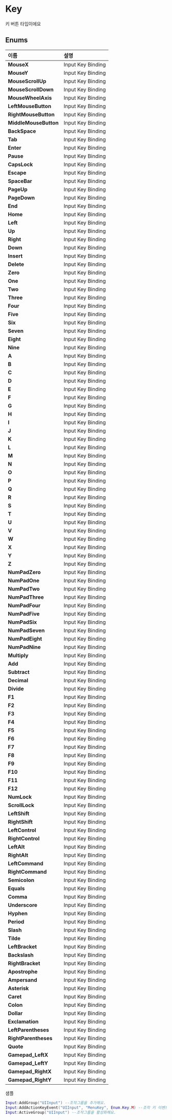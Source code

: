# Key

키 버튼 타입이에요   


## **Enums**

| **이름** | **설명** |
| :--- | :--- |
| **MouseX** | Input Key Binding |
| **MouseY** | Input Key Binding |
| **MouseScrollUp** | Input Key Binding |
| **MouseScrollDown** | Input Key Binding |
| **MouseWheelAxis** | Input Key Binding |
| **LeftMouseButton** | Input Key Binding |
| **RightMouseButton** | Input Key Binding |
| **MiddleMouseButton** | Input Key Binding |
| **BackSpace** | Input Key Binding |
| **Tab** | Input Key Binding |
| **Enter** | Input Key Binding |
| **Pause** | Input Key Binding |
| **CapsLock** | Input Key Binding |
| **Escape** | Input Key Binding |
| **SpaceBar** | Input Key Binding |
| **PageUp** | Input Key Binding |
| **PageDown** | Input Key Binding |
| **End** | Input Key Binding |
| **Home** | Input Key Binding |
| **Left** | Input Key Binding |
| **Up** | Input Key Binding |
| **Right** | Input Key Binding |
| **Down** | Input Key Binding |
| **Insert** | Input Key Binding |
| **Delete** | Input Key Binding |
| **Zero** | Input Key Binding |
| **One** | Input Key Binding |
| **Two** | Input Key Binding |
| **Three** | Input Key Binding |
| **Four** | Input Key Binding |
| **Five** | Input Key Binding |
| **Six** | Input Key Binding |
| **Seven** | Input Key Binding |
| **Eight** | Input Key Binding |
| **Nine** | Input Key Binding |
| **A** | Input Key Binding |
| **B** | Input Key Binding |
| **C** | Input Key Binding |
| **D** | Input Key Binding |
| **E** | Input Key Binding |
| **F** | Input Key Binding |
| **G** | Input Key Binding |
| **H** | Input Key Binding |
| **I** | Input Key Binding |
| **J** | Input Key Binding |
| **K** | Input Key Binding |
| **L** | Input Key Binding |
| **M** | Input Key Binding |
| **N** | Input Key Binding |
| **O** | Input Key Binding |
| **P** | Input Key Binding |
| **Q** | Input Key Binding |
| **R** | Input Key Binding |
| **S** | Input Key Binding |
| **T** | Input Key Binding |
| **U** | Input Key Binding |
| **V** | Input Key Binding |
| **W** | Input Key Binding |
| **X** | Input Key Binding |
| **Y** | Input Key Binding |
| **Z** | Input Key Binding |
| **NumPadZero** | Input Key Binding |
| **NumPadOne** | Input Key Binding |
| **NumPadTwo** | Input Key Binding |
| **NumPadThree** | Input Key Binding |
| **NumPadFour** | Input Key Binding |
| **NumPadFive** | Input Key Binding |
| **NumPadSix** | Input Key Binding |
| **NumPadSeven** | Input Key Binding |
| **NumPadEight** | Input Key Binding |
| **NumPadNine** | Input Key Binding |
| **Multiply** | Input Key Binding |
| **Add** | Input Key Binding |
| **Subtract** | Input Key Binding |
| **Decimal** | Input Key Binding |
| **Divide** | Input Key Binding |
| **F1** | Input Key Binding |
| **F2** | Input Key Binding |
| **F3** | Input Key Binding |
| **F4** | Input Key Binding |
| **F5** | Input Key Binding |
| **F6** | Input Key Binding |
| **F7** | Input Key Binding |
| **F8** | Input Key Binding |
| **F9** | Input Key Binding |
| **F10** | Input Key Binding |
| **F11** | Input Key Binding |
| **F12** | Input Key Binding |
| **NumLock** | Input Key Binding |
| **ScrollLock** | Input Key Binding |
| **LeftShift** | Input Key Binding |
| **RightShift** | Input Key Binding |
| **LeftControl** | Input Key Binding |
| **RightControl** | Input Key Binding |
| **LeftAlt** | Input Key Binding |
| **RightAlt** | Input Key Binding |
| **LeftCommand** | Input Key Binding |
| **RightCommand** | Input Key Binding |
| **Semicolon** | Input Key Binding |
| **Equals** | Input Key Binding |
| **Comma** | Input Key Binding |
| **Underscore** | Input Key Binding |
| **Hyphen** | Input Key Binding |
| **Period** | Input Key Binding |
| **Slash** | Input Key Binding |
| **Tilde** | Input Key Binding |
| **LeftBracket** | Input Key Binding |
| **Backslash** | Input Key Binding |
| **RightBracket** | Input Key Binding |
| **Apostrophe** | Input Key Binding |
| **Ampersand** | Input Key Binding |
| **Asterisk** | Input Key Binding |
| **Caret** | Input Key Binding |
| **Colon** | Input Key Binding |
| **Dollar** | Input Key Binding |
| **Exclamation** | Input Key Binding |
| **LeftParentheses** | Input Key Binding |
| **RightParentheses** | Input Key Binding |
| **Quote** | Input Key Binding |
| **Gamepad\_LeftX** | Input Key Binding |
| **Gamepad\_LeftY** | Input Key Binding |
| **Gamepad\_RightX** | Input Key Binding |
| **Gamepad\_RightY** | Input Key Binding |

샘플

```lua
Input:AddGroup("UIInput") --조작그룹을 추가해요.
Input:AddActionKeyEvent("UIInput", "MenuKey", Enum.Key.M) --조작 키 이벤트를 추가해요.
Input:ActiveGroup("UIInput") --조작그룹을 활성화해요.
```


